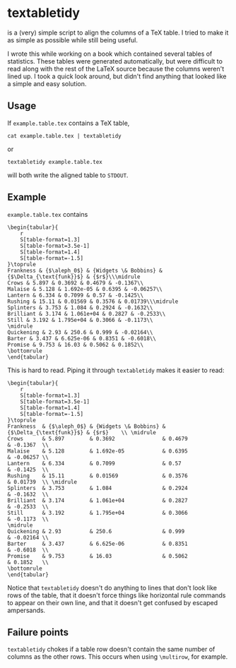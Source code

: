 textabletidy
============

is a (very) simple script to align the columns of a TeX table. I tried to make it as simple as possible while still being useful.

I wrote this while working on a book which contained several tables of statistics. These tables were generated automatically, but were difficult to read along with the rest of the LaTeX source because the columns weren't lined up. I took a quick look around, but didn't find anything that looked like a simple and easy solution.

Usage
-----

If `example.table.tex` contains a TeX table,

	cat example.table.tex | textabletidy

or

	textabletidy example.table.tex

will both write the aligned table to `STDOUT`.

Example
-------
`example.table.tex` contains

	\begin{tabular}{
		r
		S[table-format=1.3]
		S[table-format=3.5e-1]
		S[table-format=1.4]
		S[table-format=-1.5]
	}\toprule
	Frankness & {$\aleph_0$} & {Widgets \& Bobbins} & {$\Delta_{\text{funk}}$} & {$r$}\\\midrule
	Crows & 5.897 & 0.3692 & 0.4679 & -0.1367\\
	Malaise & 5.128 & 1.692e-05 & 0.6395 & -0.06257\\
	Lantern & 6.334 & 0.7099 & 0.57 & -0.1425\\
	Rushing & 15.11 & 0.01569 & 0.3576 & 0.01739\\\midrule
	Splinters & 3.753 & 1.084 & 0.2924 & -0.1632\\
	Brilliant & 3.174 & 1.061e+04 & 0.2827 & -0.2533\\
	Still & 3.192 & 1.795e+04 & 0.3066 & -0.1173\\
	\midrule
	Quickening & 2.93 & 250.6 & 0.999 & -0.02164\\
	Barter & 3.437 & 6.625e-06 & 0.8351 & -0.6018\\
	Promise & 9.753 & 16.03 & 0.5062 & 0.1852\\
	\bottomrule
	\end{tabular}

This is hard to read. Piping it through `textabletidy` makes it easier to read:

	\begin{tabular}{
		r
		S[table-format=1.3]
		S[table-format=3.5e-1]
		S[table-format=1.4]
		S[table-format=-1.5]
	}\toprule
	Frankness  & {$\aleph_0$} & {Widgets \& Bobbins} & {$\Delta_{\text{funk}}$} & {$r$}    \\ \midrule
	Crows      & 5.897        & 0.3692               & 0.4679                   & -0.1367  \\ 
	Malaise    & 5.128        & 1.692e-05            & 0.6395                   & -0.06257 \\ 
	Lantern    & 6.334        & 0.7099               & 0.57                     & -0.1425  \\ 
	Rushing    & 15.11        & 0.01569              & 0.3576                   & 0.01739  \\ \midrule
	Splinters  & 3.753        & 1.084                & 0.2924                   & -0.1632  \\ 
	Brilliant  & 3.174        & 1.061e+04            & 0.2827                   & -0.2533  \\ 
	Still      & 3.192        & 1.795e+04            & 0.3066                   & -0.1173  \\ 
	\midrule
	Quickening & 2.93         & 250.6                & 0.999                    & -0.02164 \\ 
	Barter     & 3.437        & 6.625e-06            & 0.8351                   & -0.6018  \\ 
	Promise    & 9.753        & 16.03                & 0.5062                   & 0.1852   \\ 
	\bottomrule
	\end{tabular}

Notice that `textabletidy` doesn't do anything to lines that don't look like rows of the table, that it doesn't force things like horizontal rule commands to appear on their own line, and that it doesn't get confused by escaped ampersands.

Failure points
--------------

`textabletidy` chokes if a table row doesn't contain the same number of columns as the other rows. This occurs when using `\multirow`, for example.
